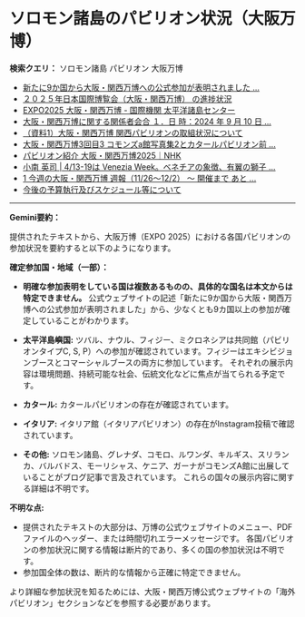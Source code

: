 # ソロモン諸島のパビリオン状況（大阪万博）

**検索クエリ：** ソロモン諸島 パビリオン 大阪万博

- [新たに9か国から大阪・関西万博への公式参加が表明されました ...](https://www.expo2025.or.jp/news/news-20220531-01/)
- [２０２５年日本国際博覧会（大阪・関西万博） の進捗状況](https://www.cas.go.jp/jp/seisaku/expo_suisin_honbu/kankei_renraku/dai5/siryou1.pdf)
- [EXPO2025 大阪・関西万博 - 国際機関 太平洋諸島センター](https://pic.or.jp/featured_word/10255/)
- [大阪・関西万博に関する関係者会合 １．日 時：2024 年 9 月 10 日 ...](https://www.cas.go.jp/jp/seisaku/osaka_kansai_banpaku/pdf/r60910_siryou1.pdf)
- [（資料1）大阪・関西万博 関西パビリオンの取組状況について](https://www.kouiki-kansai.jp/material/files/group/3/1-170shiryo1.pdf)
- [大阪・関西万博3回目3 コモンズa館写真集2とカタールパビリオン前 ...](https://ameblo.jp/bomuu/entry-12895014892.html)
- [パビリオン紹介 大阪・関西万博2025｜NHK](https://www3.nhk.or.jp/news/special/osaka_expo/pavilion/)
- [小南 英司 | 4/13-19は Venezia Week。ベネチアの象徴、有翼の獅子 ...](https://www.instagram.com/p/DInhIZzS0eV/)
- [1 今週の大阪・関西万博 週報（11/26～12/2） ～ 開催まで あと ...](https://www.shikoku.meti.go.jp/03_sesakudocs/0310_expo2025/weeklyreport/241126-1202.pdf)
- [今後の予算執行及びスケジュール等について](https://www.meti.go.jp/shingikai/mono_info_service/expo_budget_monitoring/pdf/005_04_00.pdf)


---

**Gemini要約：**

提供されたテキストから、大阪万博（EXPO 2025）における各国パビリオンの参加状況を要約すると以下のようになります。

**確定参加国・地域（一部）：**

* **明確な参加表明をしている国は複数あるものの、具体的な国名は本文からは特定できません。**  公式ウェブサイトの記述「新たに9か国から大阪・関西万博への公式参加が表明されました」から、少なくとも9カ国以上の参加が確定していることがわかります。

* **太平洋島嶼国:** ツバル、ナウル、フィジー、ミクロネシアは共同館（パビリオンタイプC, S, P）への参加が確認されています。フィジーはエキシビジョンブースとコマーシャルブースの両方に参加しています。  それぞれの展示内容は環境問題、持続可能な社会、伝統文化などに焦点が当てられる予定です。

* **カタール:** カタールパビリオンの存在が確認されています。

* **イタリア:** イタリア館（イタリアパビリオン）の存在がInstagram投稿で確認されています。

* **その他:**  ソロモン諸島、グレナダ、コモロ、ルワンダ、キルギス、スリランカ、バルバドス、モーリシャス、ケニア、ガーナがコモンズA館に出展していることがブログ記事で言及されています。 これらの国々の展示内容に関する詳細は不明です。


**不明な点:**

* 提供されたテキストの大部分は、万博の公式ウェブサイトのメニュー、PDFファイルのヘッダー、または時間切れエラーメッセージです。  各国パビリオンの参加状況に関する情報は断片的であり、多くの国の参加状況は不明です。
* 参加国全体の数は、断片的な情報から正確に特定できません。


より詳細な参加状況を知るためには、大阪・関西万博公式ウェブサイトの「海外パビリオン」セクションなどを参照する必要があります。


